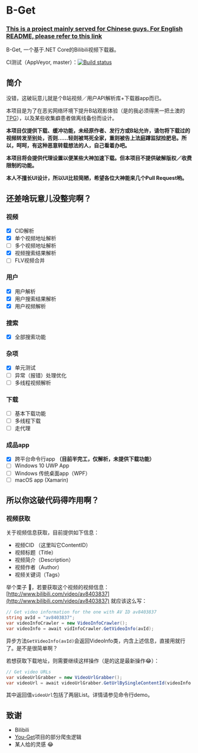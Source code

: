 # B-Get

### **[This is a project mainly served for Chinese guys. For English README, please refer to this link](README-en.md)**

B-Get, 一个基于.NET Core的Bilibili视频下载器。

CI测试（AppVeyor, master）：[![Build status](https://ci.appveyor.com/api/projects/status/qlsk5u27bsgdkalq/branch/master?svg=true)](https://ci.appveyor.com/project/huming2207/bget/branch/master)

## 简介

没错，这破玩意儿就是个B站视频／用户API解析库+下载器app而已。

本项目是为了在恶劣网络环境下提升B站观影体验（是的我必须得黑一把土澳的[TPG](https://en.wikipedia.org/wiki/TPG_Telecom)），以及某些收集癖患者做离线备份而设计。

**本项目仅提供下载、缓冲功能，未经原作者、发行方或B站允许，请勿将下载过的视频转发至别处，否则……轻则被骂死全家，重则被告上法庭蹲监狱捡肥皂。所以，呵呵，有这种恶意转载想法的人，自己看着办吧。**

**本项目将会提供代理设置以便某些大神加速下载。但本项目不提供破解版权／收费限制的功能。**

**本人不擅长UI设计，所以UI比较简陋，希望各位大神能来几个Pull Request哟。**

## 还差啥玩意儿没整完啊？

### 视频

- [x] CID解析
- [x] 单个视频地址解析
- [ ] 多个视频地址解析
- [x] 视频搜索结果解析
- [ ] FLV视频合并

### 用户

- [x] 用户解析
- [x] 用户搜索结果解析
- [x] 用户视频解析

### 搜索

- [x] 全部搜索功能

### 杂项

- [x] 单元测试
- [ ] 异常（报错）处理优化
- [ ] 多线程视频解析

### 下载

- [ ] 基本下载功能
- [ ] 多线程下载
- [ ] 走代理

### 成品app

- [x] 跨平台命令行app **（目前半完工，仅解析，未提供下载功能）**
- [ ] Windows 10 UWP App
- [ ] Windows 传统桌面app（WPF）
- [ ] macOS app (Xamarin)

## 所以你这破代码得咋用啊？

### 视频获取

关于视频信息获取，目前提供如下信息：

- 视频CID （这里叫它ContentID）
- 视频标题（Title）
- 视频简介（Description）
- 视频作者（Author）
- 视频关键词（Tags）

举个栗子 🌰，若要获取这个视频的视频信息：[http://www.bilibili.com/video/av8403837](http://www.bilibili.com/video/av8403837) 就应该这么写：

```csharp
// Get video information for the one with AV ID av8403837
string avId = "av8403837";
var videoInfoCrawler = new VideoInfoCrawler();
var videoInfo = await vidInfoCrawler.GetVideoInfo(avId);
```

异步方法`GetVideoInfo(avId)`会返回VideoInfo类，内含上述信息，直接用就行了。是不是很简单啊？

若想获取下载地址，则需要继续这样操作（是的这是最新操作😂）：

```csharp
// Get video URLs
var videoUrlGrabber = new VideoUrlGrabber();
var videoUrl = await videoUrlGrabber.GetUrlBySingleContentId(videoInfo.ContentID, avId);
```

其中返回值`videoUrl`包括了两层List。详情请参见命令行demo。

## 致谢

- Bilibili
- [You-Get](https://github.com/soimort/you-get)项目的部分爬虫逻辑
- 某人给的灵感 😂 
